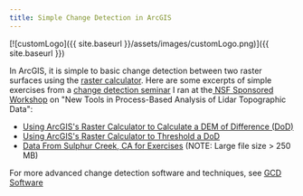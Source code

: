 ```yaml
---
title: Simple Change Detection in ArcGIS
---
```


[![customLogo]({{ site.baseurl }}/assets/images/customLogo.png)]({{ site.baseurl }})

In ArcGIS, it is simple to basic change detection between two raster surfaces using the [raster calculator](http://help.arcgis.com/en/arcgisdesktop/10.0/help/index.html#/How_Raster_Calculator_works/009z000000z8000000/).
Here are some excerpts of simple exercises from a [change detection seminar](http://sites.google.com/a/joewheaton.org/www/Home/research/software/GCD/2010-nsf-lidar-workshop-materials) I ran at the[ NSF Sponsored Workshop](http://www.opentopography.org/index.php/blog/detail/workshop_announcement_new_tools_in_process_based_analysis_of_lidar_topograp) on "New Tools in Process-Based Analysis of Lidar Topographic Data":

- [Using ArcGIS's Raster Calculator to Calculate a DEM of Difference (DoD)](http://www.gis.usu.edu/~jwheaton/et_al/Workshops/GCD_IdahoPower/NSF_Workshop_Handout_II_B.pdf)
- [Using ArcGIS's Raster Calculator to Threshold a DoD](http://www.gis.usu.edu/~jwheaton/et_al/Workshops/GCD_IdahoPower/NSF_Workshop_Handout_I_C.pdf)
- [Data From Sulphur Creek, CA for Exercises](http://www.gis.usu.edu/~jwheaton/et_al/Workshops/GCD_IdahoPower/SulphurCreek_ArcGIS_Data.zip) (NOTE: Large file size > 250 MB)

For more advanced change detection software and techniques, see [GCD Software](http://gcd.joewheaton.org/)

